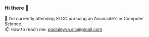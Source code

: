 ### Hi there 👋
🌱 I’m currently attending SLCC pursuing an Associate's in Computer Science. <br>
📫 How to reach me: paolaleyva.slc@gmail.com
<!--
**paolaleyva/paolaleyva** is a ✨ _special_ ✨ repository because its `README.md` (this file) appears on your GitHub profile.

Here are some ideas to get you started:

- 🔭 I’m currently working on ...
- 🌱 I’m currently learning ...
- 👯 I’m looking to collaborate on ...
- 🤔 I’m looking for help with ...
- 💬 Ask me about ...
- 📫 How to reach me: ...
- 😄 Pronouns: ...
- ⚡ Fun fact: ...
-->
